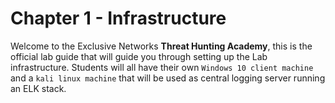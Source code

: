 # Chapter 1 - Infrastructure
 Welcome to the Exclusive Networks **Threat Hunting Academy**, this is the official lab guide that will guide you through setting up the Lab infrastructure. Students will all have their own `Windows 10 client machine` and a `kali linux machine` that will be used as central logging server running an ELK stack. 